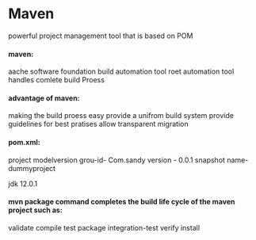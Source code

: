 # Maven

powerful project management tool that is based on POM


#### maven:

  aache software foundation
  build automation tool
  roet automation tool
  handles comlete build Proess


#### advantage of maven:

  making the build proess easy
  provide a unifrom build system
  provide guidelines for best pratises
  allow transparent migration


#### pom.xml:

  project
  modelversion
  grou-id- Com.sandy
  version - 0.0.1 snapshot
  name- dummyproject

jdk 12.0.1


#### mvn package command completes the build life cycle of the maven project such as:

  validate
  compile
  test
  package
  integration-test
  verify
  install
